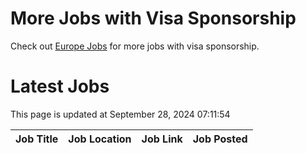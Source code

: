 # More Jobs with Visa Sponsorship

Check out [Europe Jobs](https://github.com/sureshparimi/europejobs#latest-jobs) for more jobs with visa sponsorship.

# Latest Jobs

This page is updated at September 28, 2024 07:11:54

| Job Title | Job Location | Job Link | Job Posted |
| --- | --- | --- | --- |
